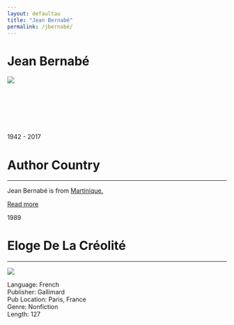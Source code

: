 ```yaml
---
layout: defaultau
title: "Jean Bernabé"
permalink: /jbernabé/
---
```

<!-- partial:index.partial.html -->
<div class="content">
    <h1>Jean Bernabé</h1>
    <div class="quote">
        <div><img src="https://alchetron.com/cdn/jean-bernab-63315feb-ddea-4ac2-84eb-f85b13d8175-resize-750.jpeg" class="logo"></div>
    </div>
    <div class="timeline">
        <div style="padding-bottom:100px;"></div>
        <div class="block">
            <div class="date right"><p class="right">1942 - 2017</p></div>
            <div class="dot"></div>
            <div class="left first">
            <div class="author_country">
                <h1>Author Country</h1><hr>
            <div class="aclocation"><p>Jean Bernabé is from <a href="{{ site.baseurl }}/8"> Martinique.</a></p></div>
              <div class="acreadmore">  <a href="https://en.wikipedia.org/wiki/Jean_Bernab%C3%A9" target="_blank">Read more</a></div>
            </div>
            </div>
        </div>
        <div class="block">
            <div class="date left"><p class="left">1989</p></div>
            <div class="dot"></div>
            <div class="right">
                <h1>Eloge De La Créolité</h1><hr>
                <p><img src="https://images-na.ssl-images-amazon.com/images/I/41LFsU4G26L._SY291_BO1,204,203,200_QL40_FMwebp_.jpg"></p>
                <p>
                Language: French <br/>
                Publisher: Gallimard<br/>
                Pub Location: Paris, France <br/>
                Genre: Nonfiction <br/>
                Length: 127 <br/>
                </p>
            </div>
        </div>
        <div style="padding-bottom:100px;"></div>
    </div>
    </div>
</div>
  <!-- partial -->
<script src='https://cdnjs.cloudflare.com/ajax/libs/jquery/3.1.1/jquery.min.js'></script><script  src="{{ site.baseurl }}/assets/js/authorscript.js"></script>